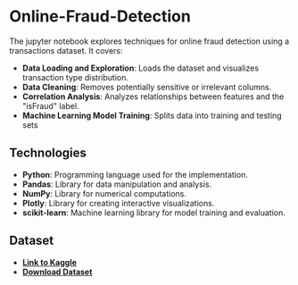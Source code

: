 # Online-Fraud-Detection

The jupyter notebook explores techniques for online fraud detection using a transactions dataset. It covers:
- **Data Loading and Exploration**: Loads the dataset and visualizes transaction type distribution.
- **Data Cleaning**: Removes potentially sensitive or irrelevant columns.
- **Correlation Analysis**: Analyzes relationships between features and the "isFraud" label.
- **Machine Learning Model Training**: Splits data into training and testing sets 


## Technologies 
- **Python**: Programming language used for the implementation.
- **Pandas**: Library for data manipulation and analysis.
- **NumPy**: Library for numerical computations.
- **Plotly**: Library for creating interactive visualizations.
- **scikit-learn**: Machine learning library for model training and evaluation.


## Dataset
- **[Link to Kaggle](https://www.kaggle.com/datasets/ealaxi/paysim1)**  
- **[Download Dataset](https://www.kaggle.com/ealaxi/paysim1/download)**  
